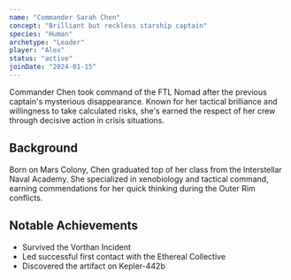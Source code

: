 ```yaml
---
name: "Commander Sarah Chen"
concept: "Brilliant but reckless starship captain"
species: "Human"
archetype: "Leader"
player: "Alex"
status: "active"
joinDate: "2024-01-15"
---
```


Commander Chen took command of the FTL Nomad after the previous captain's mysterious disappearance. Known for her tactical brilliance and willingness to take calculated risks, she's earned the respect of her crew through decisive action in crisis situations.

## Background

Born on Mars Colony, Chen graduated top of her class from the Interstellar Naval Academy. She specialized in xenobiology and tactical command, earning commendations for her quick thinking during the Outer Rim conflicts.

## Notable Achievements

- Survived the Vorthan Incident
- Led successful first contact with the Ethereal Collective
- Discovered the artifact on Kepler-442b
